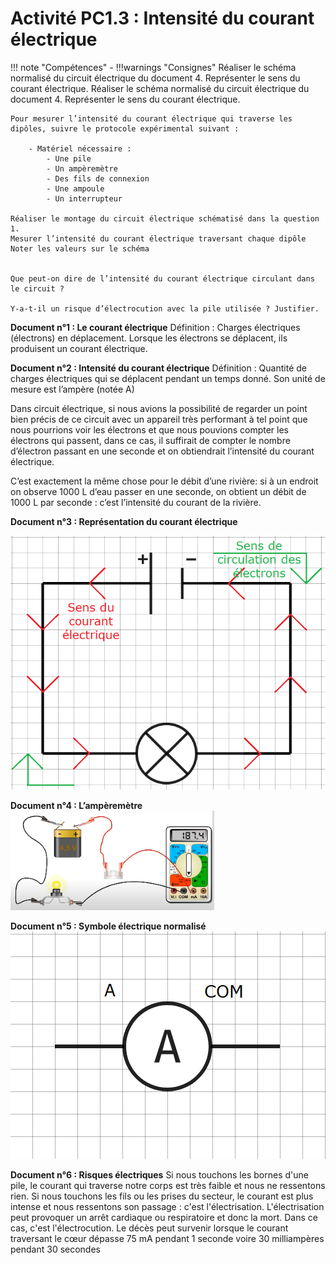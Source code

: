 # Activité PC1.3 : Intensité du courant électrique

!!! note "Compétences"
    - 
!!!warnings "Consignes"
    Réaliser le schéma normalisé du circuit électrique du document 4. Représenter le sens du courant électrique.
    Réaliser le schéma normalisé du circuit électrique du document 4. Représenter le sens du courant électrique.

    Pour mesurer l’intensité du courant électrique qui traverse les dipôles, suivre le protocole expérimental suivant :
        
        - Matériel nécessaire :
            - Une pile
            - Un ampèremètre
            - Des fils de connexion
            - Une ampoule
            - Un interrupteur

    Réaliser le montage du circuit électrique schématisé dans la question 1.
    Mesurer l’intensité du courant électrique traversant chaque dipôle
    Noter les valeurs sur le schéma


    Que peut-on dire de l’intensité du courant électrique circulant dans le circuit ?

    Y-a-t-il un risque d’électrocution avec la pile utilisée ? Justifier. 




**Document n°1 : Le courant électrique**
Définition : Charges électriques (électrons) en déplacement. Lorsque les électrons se déplacent, ils produisent un courant électrique.

**Document n°2 : Intensité du courant électrique**
Définition : Quantité de charges électriques qui se déplacent pendant un temps donné. Son unité de mesure est l’ampère (notée A)

Dans circuit électrique, si nous avions la possibilité de regarder un point bien précis de ce circuit avec un appareil très performant à tel point que nous pourrions voir les électrons et que nous pouvions compter les électrons qui passent, dans ce cas, il suffirait de compter le nombre d’électron passant en une seconde et on obtiendrait l’intensité du courant électrique.

C’est exactement la même chose pour le débit d’une rivière: si à un endroit on observe 1000 L d’eau passer en une seconde, on obtient un débit de 1000 L par seconde : c’est l’intensité du courant de la rivière.


**Document n°3 : Représentation du courant électrique**


![](Pictures/schemaCourantElectrique.png)

**Document n°4 : L’ampèremètre**
![](Pictures/mesureCourantelectrique.png)

**Document n°5 : Symbole électrique normalisé**
![](Pictures/schemaAmperemetre.png)

**Document n°6 : Risques électriques**
Si nous touchons les bornes d'une pile, le courant qui traverse notre corps est très faible et nous ne ressentons rien. Si nous touchons les fils ou les prises du secteur, le courant est plus intense et nous ressentons son passage : c'est l'électrisation. L'électrisation peut provoquer un arrêt cardiaque ou respiratoire et donc la mort. Dans ce cas, c'est l'électrocution.
Le décès peut survenir lorsque le courant traversant le cœur dépasse 75 mA pendant 1 seconde voire 30 milliampères pendant 30 secondes
